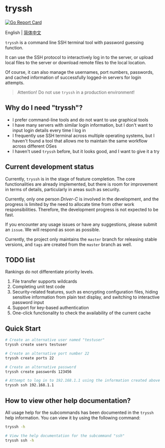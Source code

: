 # tryssh

[![Go Report Card](https://goreportcard.com/badge/github.com/Driver-C/tryssh)](https://goreportcard.com/report/github.com/Driver-C/tryssh)

English | [简体中文](README_zh.md)

`tryssh` is a command line SSH terminal tool with password guessing function. 

It can use the SSH protocol to interactively log in to the server, or upload local files to the server or download remote files to the local location.

Of course, it can also manage the usernames, port numbers, passwords, and cached information of successfully logged-in servers for login attempts.

> Attention! Do not use `tryssh` in a production environment!

## Why do I need "tryssh"?

* I prefer command-line tools and do not want to use graphical tools
* I have many servers with similar login information, but I don't want to input login details every time I log in
* I frequently use SSH terminal across multiple operating systems, but I haven't found a tool that allows me to maintain the same workflow across different OSes
* I haven't used `tryssh` before, but it looks good, and I want to give it a try

## Current development status

Currently, `tryssh` is in the stage of feature completion. The core functionalities are already implemented, but there is room for improvement in terms of details, particularly in areas such as security.

Currently, only one person *Driver-C* is involved in the development, and the progress is limited by the need to allocate time from other work responsibilities. Therefore, the development progress is not expected to be fast.

If you encounter any usage issues or have any suggestions, please submit an `issue`. We will respond as soon as possible.

Currently, the project only maintains the `master` branch for releasing stable versions, and `tags` are created from the `master` branch as well.

## TODO list

Rankings do not differentiate priority levels.

1. File transfer supports wildcards
2. Completing unit test code
3. Security-related features, such as encrypting configuration files, hiding sensitive information from plain text display, and switching to interactive password input
4. Support for key-based authentication
5. One-click functionality to check the availability of the current cache

## Quick Start

```bash
# Create an alternative user named "testuser"
tryssh create users testuser

# Create an alternative port number 22
tryssh create ports 22

# Create an alternative password
tryssh create passwords 123456

# Attempt to log in to 192.168.1.1 using the information created above
tryssh ssh 192.168.1.1
```

## How to view other help documentation?

All usage help for the subcommands has been documented in the `tryssh` help information. You can view it by using the following command:

```bash
tryssh -h

# View the help documentation for the subcommand "ssh"
tryssh ssh -h
```
